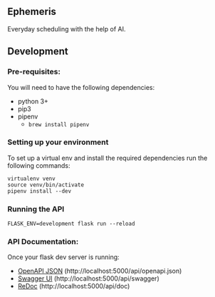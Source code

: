 ## Ephemeris

Everyday scheduling with the help of AI.

## Development

### Pre-requisites:

You will need to have the following dependencies:
* python 3+
* pip3
* pipenv
  * ```brew install pipenv```

### Setting up your environment

To set up a virtual env and install the required dependencies run the following commands:

```
virtualenv venv
source venv/bin/activate
pipenv install --dev
```

### Running the API

```FLASK_ENV=development flask run --reload```

### API Documentation:

Once your flask dev server is running:
* [OpenAPI JSON](http://localhost:5000/api/openapi.json) (http://localhost:5000/api/openapi.json)
* [Swagger UI](http://localhost:5000/api/swagger) (http://localhost:5000/api/swagger)
* [ReDoc](http://localhost:5000/api/doc) (http://localhost:5000/api/doc)
